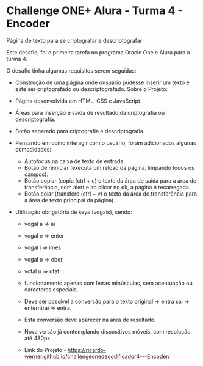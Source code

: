 # Challenge ONE+ Alura - Turma 4 - Encoder
Página de texto para se criptografar e descriptografar

Este desafio, foi o primeira tarefa no programa Oracle One e Alura para a turma 4.

O desafio tinha algumas requisitos serem seguidas:
- Construção de uma página onde ousuário pudesse inserir um texto e este ser criptografado ou descriptografado.
Sobre o Projeto:
- Página desenvolvida em HTML, CSS e JavaScript.
- Áreas para inserção e saída de resultado da criptografia ou descriptografia.
- Botão separado para criptografia e descriptografia.
- Pensando em como interagir com o usuário, foram adicionados algunas comodidades:
  - Autofocus na caixa de texto de entrada.
  - Botão de reiniciar (executa um reload da página, limpando todos os campos).
  - Botão copiar (copia (ctrl + c) o texto da área de saída para a área de transferência, com alert e ao clicar no ok, a página é recarregada.
  - Botão colar (transfere (ctrl + v) o texto da área de transferência para a área de texto principal da página). 

- Utilização obrigatória de keys (vogais), sendo:
  - vogal a => ai
  - vogal e => enter
  - vogal i => imes
  - vogal o => ober
  - votal u => ufat
  - funcionamento apenas com letras minúsculas, sem acentuação ou caracteres especiais.
  - Deve ser possível a conversão para o texto original => entra  sai => enterntrai  => entra.
  - Esta conversão deve aparecer na área de resultado.
  
  - Nova versão já contemplando dispositivos móveis, com resolução até 480px.

  - Link do Projeto - https://ricardo-werner.github.io/challengeonedecodificador4---Encoder/
